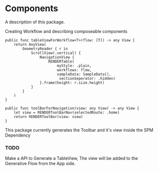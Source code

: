 # Components

A description of this package.

Creating Workflow and describing composeable components

    public func tableViewForWorkflow<T>(flow: [T]) -> any View {
        return AnyView(
            GeometryReader { r in
                ScrollView(.vertical) {
                    NavigationView {
                        RENDERTable( 
                            myStyle: .plain,
                            workflows: flow,
                            sampleData: SampleData(),
                             sectionSeperator: .hidden)
                    }.frame(height: r.size.height)
                }
            }
        )
    }
    
    public func toolBarForNavigation(view: any View) -> any View {
        let view = RENDERToolBarNav(selectedRoute: .home)
        return RENDERToolBar(view: view)
    }

This package currently generates the Toolbar and it's view inside the SPM Dependency

### TODO

Make a API to Generate a TableView,  The view will be added to the Generative Flow from the App side.

